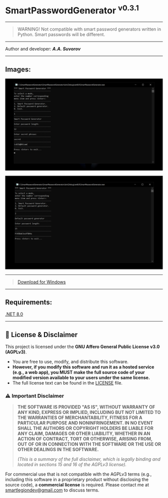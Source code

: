 # SmartPasswordGenerator <sup>v0.3.1</sup>

***

> WARNING! Not compatible with smart password generators written in Python. Smart passwords will be different.

***

Author and developer: ___A.A. Suvorov___

***

## Images:

![logo](https://github.com/smartlegionlab/SmartPasswordGenerator/raw/master/data/images/SmartPasswordGenerator1.png)

![logo](https://github.com/smartlegionlab/SmartPasswordGenerator/raw/master/data/images/SmartPasswordGenerator2.png)

***

>[Download for Windows](https://github.com/smartlegionlab/SmartPasswordGenerator/releases/download/v0.3.1/SmartPasswordGenerator.zip)

***

## Requirements:

[.NET 8.0](https://aka.ms/dotnet-core-applaunch?missing_runtime=true&arch=x64&rid=win-x64&os=win10&apphost_version=8.0.1)

***

## 📜 License & Disclaimer

This project is licensed under the **GNU Affero General Public License v3.0 (AGPLv3)**.

- You are free to use, modify, and distribute this software.
- **However, if you modify this software and run it as a hosted service (e.g., a web app), you MUST make the full source code of your modified version available to your users under the same license.**
- The full license text can be found in the [LICENSE](https://github.com/smartlegionlab/SmartPasswordGeneratore/blob/master/LICENSE) file.

### ⚠️ Important Disclaimer

> **THE SOFTWARE IS PROVIDED "AS IS", WITHOUT WARRANTY OF ANY KIND, EXPRESS OR IMPLIED, INCLUDING BUT NOT LIMITED TO THE WARRANTIES OF MERCHANTABILITY, FITNESS FOR A PARTICULAR PURPOSE AND NONINFRINGEMENT. IN NO EVENT SHALL THE AUTHORS OR COPYRIGHT HOLDERS BE LIABLE FOR ANY CLAIM, DAMAGES OR OTHER LIABILITY, WHETHER IN AN ACTION OF CONTRACT, TORT OR OTHERWISE, ARISING FROM, OUT OF OR IN CONNECTION WITH THE SOFTWARE OR THE USE OR OTHER DEALINGS IN THE SOFTWARE.**
>
> *(This is a summary of the full disclaimer, which is legally binding and located in sections 15 and 16 of the AGPLv3 license).*

For commercial use that is not compatible with the AGPLv3 terms (e.g., including this software in a proprietary product without disclosing the source code), a **commercial license** is required. Please contact me at [smartlegiondev@gmail.com](mailto:smartlegiondev@gmail.com) to discuss terms.